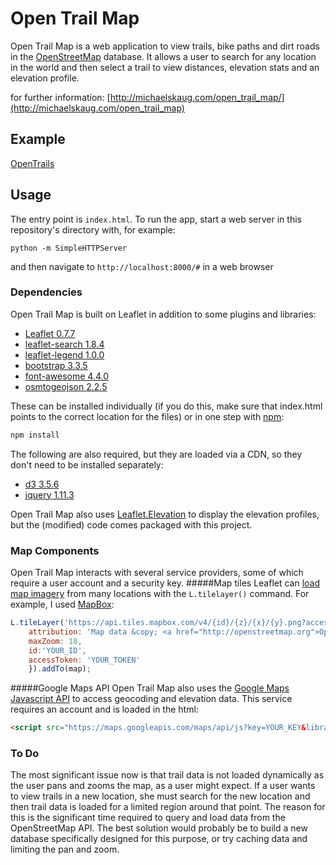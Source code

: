 # Open Trail Map

Open Trail Map is a web application to view trails, bike paths and dirt roads in the [OpenStreetMap](https://www.openstreetmap.org/) database.  It allows a user to search for any location in the world and then select a trail to view distances, elevation stats and an elevation profile.

for further information:
[http://michaelskaug.com/open_trail_map/](http://michaelskaug.com/open_trail_map)

## Example
[OpenTrails](http://michaelskaug.com/projects/OpenTrailMap/)

## Usage
The entry point is ```index.html```.  To run the app, start a web server in this repository's directory with, for example:
```
python -m SimpleHTTPServer
```
and then navigate to ```http://localhost:8000/#``` in a web browser

### Dependencies
Open Trail Map is built on Leaflet in addition to some plugins and libraries:
- [Leaflet 0.7.7](http://leafletjs.com/download.html)
- [leaflet-search 1.8.4](https://github.com/stefanocudini/leaflet-search)
- [leaflet-legend 1.0.0](https://github.com/mikeskaug/Leaflet.Legend)
- [bootstrap 3.3.5](http://getbootstrap.com)
- [font-awesome 4.4.0](https://fortawesome.github.io/Font-Awesome/)
- [osmtogeojson 2.2.5](https://github.com/tyrasd/osmtogeojson)

These can be installed individually (if you do this, make sure that index.html points to the correct location for the files) or in one step with [npm](https://www.npmjs.com):
```js
npm install
```

The following are also required, but they are loaded via a CDN, so they don't need to be installed separately:
- [d3 3.5.6](http://d3js.org)
- [jquery 1.11.3](http://jquery.com)


Open Trail Map also uses [Leaflet.Elevation](https://github.com/MrMufflon/Leaflet.Elevation) to display the elevation profiles, but the (modified) code comes packaged with this project.

### Map Components
Open Trail Map interacts with several service providers, some of which require a user account and a security key.
#####Map tiles
Leaflet can [load map imagery](http://leafletjs.com/examples/quick-start.html) from many locations with the ```L.tilelayer()``` command.  For example, I used [MapBox](https://www.mapbox.com):
```js
L.tileLayer('https://api.tiles.mapbox.com/v4/{id}/{z}/{x}/{y}.png?access_token={accessToken}', {
	attribution: 'Map data &copy; <a href="http://openstreetmap.org">OpenStreetMap</a>, <a href="http://creativecommons.org/licenses/by-sa/2.0/">CC-BY-SA</a>, Imagery &copy <a href="http://mapbox.com">Mapbox</a>',
	maxZoom: 18,
	id:'YOUR_ID',
	accessToken: 'YOUR_TOKEN'
    }).addTo(map);
```

#####Google Maps API
Open Trail Map also uses the [Google Maps Javascript API](https://developers.google.com/maps/documentation/javascript/) to access geocoding and elevation data.  This service requires an account and is loaded in the html:
```html
<script src="https://maps.googleapis.com/maps/api/js?key=YOUR_KEY&libraries=geometry"></script>
```

### To Do
The most significant issue now is that trail data is not loaded dynamically as the user pans and zooms the map, as a user might expect.  If a user wants to view trails in a new location, she must search for the new location and then trail data is loaded for a limited region around that point.  The reason for this is the significant time required to query and load data from the OpenStreetMap API.  The best solution would probably be to build a new database specifically designed for this purpose, or try caching data and limiting the pan and zoom.




